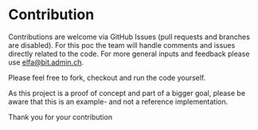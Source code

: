 <!--
SPDX-FileCopyrightText: 2024 Swiss Confederation

SPDX-License-Identifier: MIT
-->

# Contribution

Contributions are welcome via GitHub Issues (pull requests and branches are disabled). For this poc the team will handle comments and issues directly related to the code. For more general inputs and feedback please use [elfa@bit.admin.ch](mailto:elfa@bit.admin.ch).

Please feel free to fork, checkout and run the code yourself.

As this project is a proof of concept and part of a bigger goal, please be aware that this is an example- and not a reference implementation.

Thank you for your contribution